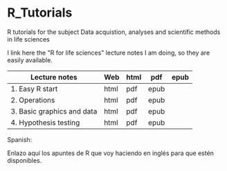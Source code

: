 # R_Tutorials
R tutorials for the subject Data acquistion, analyses and  scientific methods in life sciences

I link here the "R for life sciences" lecture notes I am doing, so they are easily available.


| Lecture notes | Web | html | pdf | epub |
|---------------|-----|------|-----|------|
| 1. Easy R start	| html	| pdf	| epub |
| 2. Operations	| html	| pdf	| epub |
| 3. Basic graphics and data | html	| pdf	| epub |
| 4. Hypothesis testing | html | pdf | epub |

Spanish:

Enlazo aquí los apuntes de R que voy haciendo en inglés para que estén disponibles.

